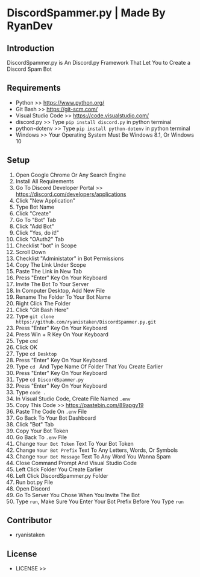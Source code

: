 # DiscordSpammer.py | Made By RyanDev
## Introduction
DiscordSpammer.py is An Discord.py Framework That Let You to Create a Discord Spam Bot
## Requirements
- Python >> https://www.python.org/
- Git Bash >> https://git-scm.com/
- Visual Studio Code >> https://code.visualstudio.com/
- discord.py >> Type `pip install discord.py` in python terminal
- python-dotenv >> Type `pip install python-dotenv` in python terminal
- Windows >> Your Operating System Must Be Windows 8.1, Or Windows 10
## Setup
1. Open Google Chrome Or Any Search Engine
2. Install All Requirements
3. Go To Discord Developer Portal >> https://discord.com/developers/applications
4. Click "New Application"
5. Type Bot Name
6. Click "Create"
7. Go To "Bot" Tab
8. Click "Add Bot"
9. Click "Yes, do it!"
10. Click "OAuth2" Tab
11. Checklist "bot" in Scope
12. Scroll Down
13. Checklist "Administator" in Bot Permissions
14. Copy The Link Under Scope
15. Paste The Link in New Tab
16. Press "Enter" Key On Your Keyboard
17. Invite The Bot To Your Server
18. In Computer Desktop, Add New File
19. Rename The Folder To Your Bot Name
20. Right Click The Folder
21. Click "Git Bash Here"
22. Type `git clone https://github.com/ryanistaken/DiscordSpammer.py.git`
23. Press "Enter" Key On Your Keyboard
24. Press Win + R Key On Your Keyboard
25. Type `cmd`
26. Click OK
27. Type `cd Desktop`
28. Press "Enter" Key On Your Keyboard
29. Type `cd ` And Type Name Of Folder That You Create Earlier
30. Press "Enter" Key On Your Keyboard
31. Type `cd DiscordSpammer.py`
32. Press "Enter" Key On Your Keyboard
33. Type `code .`
34. In Visual Studio Code, Create File Named `.env`
35. Copy This Code >> https://pastebin.com/89apgy19
36. Paste The Code On `.env` File
37. Go Back To Your Bot Dashboard
38. Click "Bot" Tab
39. Copy Your Bot Token
40.  Go Back To `.env` File
41.  Change `Your Bot Token` Text To Your Bot Token
42.  Change `Your Bot Prefix` Text To Any Letters, Words, Or Symbols
43.  Change `Your Bot Message` Text To Any Word You Wanna Spam
44.  Close Command Prompt And Visual Studio Code
45.  Left Click Folder You Create Earlier
46.  Left Click DiscordSpammer.py Folder
47.  Run bot.py File
48.  Open Discord
49.  Go To Server You Chose When You Invite The Bot
50.  Type `run`, Make Sure You Enter Your Bot Prefix Before You Type `run`
## Contributor
- ryanistaken
## License
- LICENSE >>

